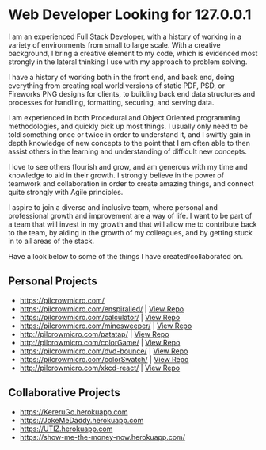 # Web Developer Looking for 127.0.0.1

I am an experienced Full Stack Developer, with a history of working in a variety of environments from small to large scale. With a creative background, I bring a creative element to my code, which is evidenced most strongly in the lateral thinking I use with my approach to problem solving. 

I have a history of working both in the front end, and back end, doing everything from creating real world versions of static PDF, PSD, or Fireworks PNG designs for clients, to building back end data structures and processes for handling, formatting, securing, and serving data. 

I am experienced in both Procedural and Object Oriented programming methodologies, and quickly pick up most things. I usually only need to be told something once or twice in order to understand it, and I swiftly gain in depth knowledge of new concepts to the point that I am often able to then assist others in the learning and understanding of difficult new concepts. 

I love to see others flourish and grow, and am generous with my time and knowledge to aid in their growth. I strongly believe in the power of teamwork and collaboration in order to create amazing things, and connect quite strongly with Agile principles. 

I aspire to join a diverse and inclusive team, where personal and professional growth and improvement are a way of life. I want to be part of a team that will invest in my growth and that will allow me to contribute back to the team, by aiding in the growth of my colleagues, and by getting stuck in to all areas of the stack.

Have a look below to some of the things I have created/collaborated on. 

## Personal Projects
- https://pilcrowmicro.com/
- https://pilcrowmicro.com/enspiralled/ | [View Repo](https://github.com/anthony-kyle/enspiralled)
- https://pilcrowmicro.com/calculator/  | [View Repo](https://github.com/anthony-kyle/calculator)
- https://pilcrowmicro.com/minesweeper/ | [View Repo](https://github.com/anthony-kyle/minesweeper)
- http://pilcrowmicro.com/patatap/ | [View Repo](https://github.com/anthony-kyle/patatap)
- http://pilcrowmicro.com/colorGame/ | [View Repo](https://github.com/anthony-kyle/colorGame)
- https://pilcrowmicro.com/dvd-bounce/ | [View Repo](https://github.com/anthony-kyle/dvd-bounc)
- https://pilcrowmicro.com/colorSwatch/ | [View Repo](https://github.com/anthony-kyle/colorSwatch)
- http://pilcrowmicro.com/xkcd-react/ | [View Repo](https://github.com/anthony-kyle/xkcd-react)


## Collaborative Projects
- https://KereruGo.herokuapp.com
- https://JokeMeDaddy.herokuapp.com
- https://UTIZ.herokuapp.com
- https://show-me-the-money-now.herokuapp.com/
